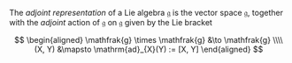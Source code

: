 The *adjoint representation* of a Lie algebra $\mathfrak{g}$ is the vector space $\mathfrak{g}$, together with the *adjoint* action of $\mathfrak{g}$ on $\mathfrak{g}$ given by the Lie bracket

$$
\begin{aligned}
\mathfrak{g} \times \mathfrak{g} &\to \mathfrak{g} \\\\
(X, Y) &\mapsto \mathrm{ad}_{X}(Y) := [X, Y]
\end{aligned}
$$
